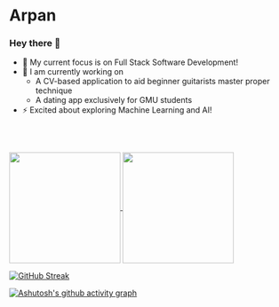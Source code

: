 # Arpan
### Hey there 🚀 

- 🔭 My current focus is on Full Stack Software Development!
- 🌱 I am currently working on
  - A CV-based application to aid beginner guitarists master proper technique
  - A dating app exclusively for GMU students
- ⚡ Excited about exploring Machine Learning and AI!

<br>
<br>

<a 
  href="https://github.com/anuraghazra/github-readme-stats">
  <img height=200 align="center" src="https://github-readme-stats.vercel.app/api?username=arpan2004&show_icons=true&theme=dark" />
</a>
<a 
  href="https://github.com/anuraghazra/convoychat">
  <img height=200 align="center" src="https://github-readme-stats.vercel.app/api/top-langs?username=arpan2004&layout=compact&langs_count=8&card_width=320&show_icons=true&theme=dark" />
</a>


  [![GitHub Streak](https://streak-stats.demolab.com/?user=arpan2004&theme=highcontrast)](https://git.io/streak-stats)



  [![Ashutosh's github activity graph](https://github-readme-activity-graph.vercel.app/graph?username=arpan2004&theme=merko)](https://github.com/ashutosh00710/github-readme-activity-graph)
